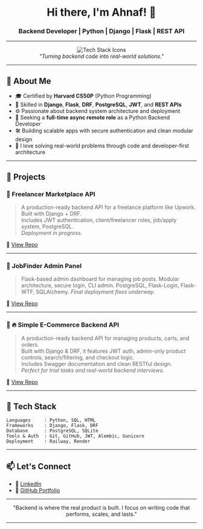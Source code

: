 <!-- GitHub Profile README for Ahnaf -->

<h1 align="center">Hi there, I'm Ahnaf! 👋</h1>
<h3 align="center">Backend Developer | Python | Django | Flask | REST API</h3>

---

<p align="center">
  <img src="https://skillicons.dev/icons?i=python,django,flask,postgresql,git,github" alt="Tech Stack Icons" /><br>
  <em>"Turning backend code into real-world solutions."</em>
</p>

---

## 🚀 About Me

- 🎓 Certified by **Harvard CS50P** (Python Programming)
- 🧰 Skilled in **Django**, **Flask**, **DRF**, **PostgreSQL**, **JWT**, and **REST APIs**
- ⚙️ Passionate about backend system architecture and deployment
- 🏢 Seeking a **full-time async remote role** as a Python Backend Developer
- 🛠️ Building scalable apps with secure authentication and clean modular design
- 🧩 I love solving real-world problems through code and developer-first architecture

---

## 🧠 Projects

### 📌 Freelancer Marketplace API  
> A production-ready backend API for a freelance platform like Upwork. Built with Django + DRF.  
> Includes JWT authentication, client/freelancer roles, job/apply system, PostgreSQL.  
> _Deployment in progress._

🔗 [View Repo](https://github.com/itsahnafarafat/Freelancer-Marketplace-Backend-With-Django)

---

### 📌 JobFinder Admin Panel  
> Flask-based admin dashboard for managing job posts. Modular architecture, secure login, CLI admin.
> PostgreSQL, Flask-Login, Flask-WTF, SQLAlchemy. _Final deployment fixes underway._

🔗 [View Repo](https://github.com/itsahnafarafat/Website)

---
### 📌 🔥 Simple E-Commerce Backend API  
> A production-ready backend API for managing products, carts, and orders.  
> Built with Django & DRF, it features JWT auth, admin-only product controls, search/filtering, and checkout logic.  
> Includes Swagger documentation and clean RESTful design.  
> _Perfect for trial tasks and real-world backend interviews._

🔗 [View Repo](https://github.com/itsahnafarafat/Simple-E-Commerce-Backend-with-Django-DRF)

---

## 🧰 Tech Stack

```text
Languages     : Python, SQL, HTML
Frameworks    : Django, Flask, DRF
Database      : PostgreSQL, SQLite
Tools & Auth  : Git, GitHub, JWT, Alembic, Gunicorn
Deployment    : Railway, Render
```

---

## 📫 Let's Connect

- 🔗 [LinkedIn](https://www.linkedin.com/in/ahnaf-arafat-30189a357/)
- 📂 [GitHub Portfolio](https://github.com/itsahnafarafat)


---

<p align="center">
  "Backend is where the real product is built. I focus on writing code that performs, scales, and lasts."
</p>

---

